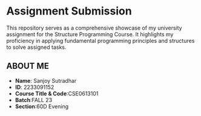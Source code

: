# Assignment Submission

This repository serves as a comprehensive showcase of my university assignment for the Structure Programming Course. It highlights my proficiency in applying fundamental programming principles and structures to solve assigned tasks.

## ABOUT ME

- **Name**: Sanjoy Sutradhar
- **ID**: 2233091152
- **Course Title & Code**:CSE0613101
- **Batch**:FALL 23
- **Section**:60D Evening

